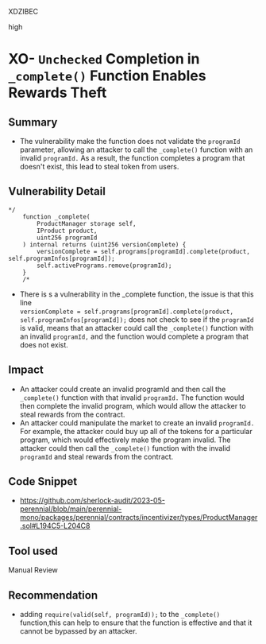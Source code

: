XDZIBEC

high

# XO- `Unchecked` Completion in `_complete()` Function Enables Rewards Theft

## Summary
- The vulnerability make the function does not validate the `programId` parameter, allowing an attacker to call the `_complete()` function with an invalid `programId.` As a result, the function completes a program that doesn't exist, this lead to steal token from users.
## Vulnerability Detail
```solidity
*/
    function _complete(
        ProductManager storage self,
        IProduct product,
        uint256 programId
    ) internal returns (uint256 versionComplete) {
        versionComplete = self.programs[programId].complete(product, self.programInfos[programId]);
        self.activePrograms.remove(programId);
    }
    /*
```
-  There is s a vulnerability in the _complete function, the issue is that this line  
`versionComplete = self.programs[programId].complete(product, self.programInfos[programId]);` does not check to see if the `programId` is valid, means that an attacker could call the `_complete()` function with an invalid `programId,` and the function would complete a program that does not exist.
## Impact
- An attacker could create an invalid programId and then call the `_complete()` function with that invalid `programId.` The function would then complete the invalid program, which would allow the attacker to steal rewards from the contract.
- An attacker could manipulate the market to create an invalid `programId.` For example, the attacker could buy up all of the tokens for a particular program, which would effectively make the program invalid. The attacker could then call the `_complete()` function with the invalid `programId` and steal rewards from the contract.
## Code Snippet
- https://github.com/sherlock-audit/2023-05-perennial/blob/main/perennial-mono/packages/perennial/contracts/incentivizer/types/ProductManager.sol#L194C5-L204C8
## Tool used

Manual Review

## Recommendation
- adding `require(valid(self, programId));` to the `_complete()` function,this can help to ensure that the function is effective and that it cannot be bypassed by an attacker.